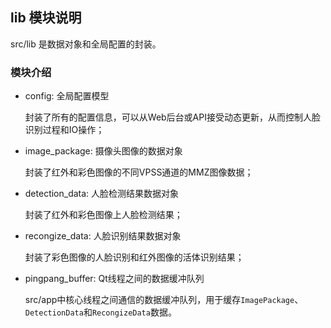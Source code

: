 ## lib 模块说明

src/lib 是数据对象和全局配置的封装。

### 模块介绍
* config: 全局配置模型

    封装了所有的配置信息，可以从Web后台或API接受动态更新，从而控制人脸识别过程和IO操作；
* image_package: 摄像头图像的数据对象

    封装了红外和彩色图像的不同VPSS通道的MMZ图像数据；
* detection_data: 人脸检测结果数据对象

    封装了红外和彩色图像上人脸检测结果；
* recongize_data: 人脸识别结果数据对象

    封装了彩色图像的人脸识别和红外图像的活体识别结果；
* pingpang_buffer: Qt线程之间的数据缓冲队列

    src/app中核心线程之间通信的数据缓冲队列，用于缓存`ImagePackage`、`DetectionData`和`RecongizeData`数据。